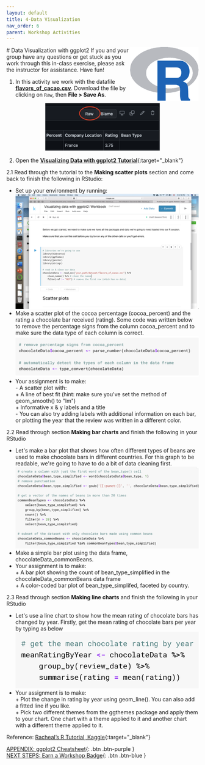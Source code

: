 ```yaml
---
layout: default
title: 4-Data Visualization
nav_order: 6
parent: Workshop Activities
---
```

<img src="images/ggplot-01.png" style="float:right;width:180px;" alt="rstudio logo"> 
# Data Visualization with ggplot2
If you and your group have any questions or get stuck as you work through this in-class exercise, please ask the instructor for assistance.  Have fun!

1. In this activity we work with the datafile [**flavors_of_cacao.csv**](docs/flavors_of_cacao.csv). Download the file by clicking on `Raw`, then **File > Save As**.      
<p align="center">
<img src="images/ggplot-1-raw-download.png" width="300"/>
</p>

2. Open the [**Visualizing Data with ggplot2 Tutorial**](http://bit.ly/2wjPo95){:target="_blank"}

2.1 Read through the tutorial to the **Making scatter plots** section and come back to finish the following in RStudio:
- Set up your environment by running:      
![data](images/ggplot-03.png)       
- Make a scatter plot of the cocoa percentage (cocoa_percent) and the rating a chocolate bar received (rating). Some code was written below to remove the percentage signs from the column cocoa_percent and to make sure the data type of each column is correct.     
![data](images/ggplot-02.png)        
- Your assignment is to make:       
      - A scatter plot with:       
            + A line of best fit (hint: make sure you've set the method of geom_smooth() to "lm")        
            + Informative x & y labels and a title         
      - You can also try adding labels with additional information on each bar, or plotting the year that the review was written in a different color.

2.2 Read through section **Making bar charts** and finish the following in your RStudio
- Let's make a bar plot that shows how often different types of beans are used to make chocolate bars in different countries. For this graph to be readable, we're going to have to do a bit of data cleaning first.        
![data](images/ggplot-04.png)
- Make a simple bar plot using the data frame, chocolateData_commonBeans.
- Your assignment is to make:         
      + A bar plot showing the count of bean_type_simplified in  the chocolateData_commonBeans data frame      
      + A color-coded bar plot of bean_type_simplifed, faceted by country.

2.3 Read through section **Making line charts** and finish the following in your RStudio
- Let's use a line chart to show how the mean rating of chocolate bars has changed by year. Firstly, get the mean rating of chocolate bars per year by typing as below         
![data](images/ggplot-05.png)         
- Your assignment is to make:       
      + Plot the change in rating by year using geom_line(). You can also add a fitted line if you like.          
      + Pick two different themes from the ggthemes package and apply them to your chart. One chart with a theme applied to it and another chart with a different theme applied to it.         

Reference: [Racheal’s R Tutorial, Kaggle](https://www.kaggle.com/rtatman/rachael-s-r-tutorials){:target="_blank"}

[APPENDIX: ggplot2 Cheatsheet](https://drive.google.com/file/d/1PuMBZwAutnBjJ8xVCeLgElZwcC1UIhrz/view){: .btn .btn-purple }<br>
[NEXT STEPS: Earn a Workshop Badge](informal-credentials.html){: .btn .btn-blue }
